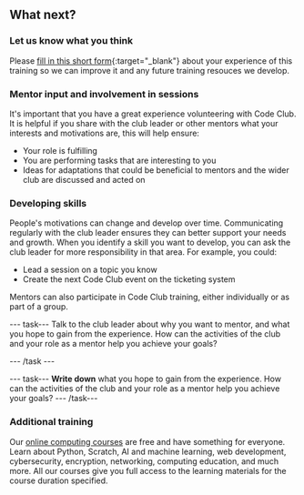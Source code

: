 ## What next?

### Let us know what you think
Please [fill in this short form](https://form.raspberrypi.org/4873965){:target="_blank"} about your experience of this training so we can improve it and any future training resouces we develop.

### Mentor input and involvement in sessions
It's important that you have a great experience volunteering with Code Club. It is helpful if you share with the club leader or other mentors what your interests and motivations are, this will help ensure:
+ Your role is fulfilling
+ You are performing tasks that are interesting to you
+ Ideas for adaptations that could be beneficial to mentors and the wider club are discussed and acted on 

### Developing skills
People's motivations can change and develop over time. Communicating regularly with the club leader ensures they can better support your needs and growth. When you identify a skill you want to develop, you can ask the club leader for more responsibility in that area. For example, you could: 
- Lead a session on a topic you know
- Create the next Code Club event on the ticketing system

Mentors can also participate in Code Club training, either individually or as part of a group.

--- task--- Talk to the club leader about why you want to mentor, and what you hope to gain from the experience. How can the activities of the club and your role as a mentor help you achieve your goals?

--- /task ---

--- task--- 
**Write down** what you hope to gain from the experience. How can the activities of the club and your role as a mentor help you achieve your goals?
--- /task--- 

### Additional training
Our [online computing courses](https://www.raspberrypi.org/courses/learn-python) are free and have something for everyone. Learn about Python, Scratch, AI and machine learning, web development, cybersecurity, encryption, networking, computing education, and much more. All our courses give you full access to the learning materials for the course duration specified.
